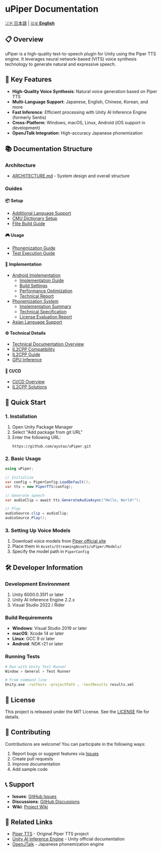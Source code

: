 # uPiper Documentation

[🇯🇵 日本語](../ja/README.md) | [🇬🇧 **English**](../en/README.md)

## 📋 Overview

uPiper is a high-quality text-to-speech plugin for Unity using the Piper TTS engine. It leverages neural network-based (VITS) voice synthesis technology to generate natural and expressive speech.

## 🚀 Key Features

- **High-Quality Voice Synthesis**: Natural voice generation based on Piper TTS
- **Multi-Language Support**: Japanese, English, Chinese, Korean, and more
- **Fast Inference**: Efficient processing with Unity AI Inference Engine (formerly Sentis)
- **Cross-Platform**: Windows, macOS, Linux, Android (iOS support in development)
- **OpenJTalk Integration**: High-accuracy Japanese phonemization

## 📚 Documentation Structure

### Architecture
- [ARCHITECTURE.md](./ARCHITECTURE.md) - System design and overall structure

### Guides

#### 📦 Setup
- [Additional Language Support](./guides/setup/additional-language-support.md)
- [CMU Dictionary Setup](./guides/setup/cmu-dictionary-setup.md)
- [Flite Build Guide](./guides/setup/flite-build-guide.md)

#### 🎮 Usage
- [Phonemization Guide](./guides/usage/phonemization-guide.md)
- [Test Execution Guide](./guides/usage/test-execution-guide.md)

#### 🔧 Implementation
- [Android Implementation](./guides/implementation/android/)
  - [Implementation Guide](./guides/implementation/android/implementation-guide.md)
  - [Build Settings](./guides/implementation/android/build-settings.md)
  - [Performance Optimization](./guides/implementation/android/performance-optimization.md)
  - [Technical Report](./guides/implementation/android/technical-report.md)
- [Phonemization System](./guides/implementation/phonemization-system/)
  - [Implementation Summary](./guides/implementation/phonemization-system/implementation-summary.md)
  - [Technical Specification](./guides/implementation/phonemization-system/technical-specification.md)
  - [License Evaluation Report](./guides/implementation/phonemization-system/license-evaluation-report.md)
- [Asian Language Support](./guides/implementation/asian-language-support.md)

#### ⚙️ Technical Details
- [Technical Documentation Overview](./guides/technical/README.md)
- [IL2CPP Compatibility](./guides/technical/il2cpp-compatibility.md)
- [IL2CPP Guide](./guides/technical/il2cpp.md)
- [GPU Inference](./guides/technical/gpu-inference.md)

#### 🔄 CI/CD
- [CI/CD Overview](./guides/ci-cd/README.md)
- [IL2CPP Solutions](./guides/ci-cd/il2cpp-solutions.md)

## 🎯 Quick Start

### 1. Installation
1. Open Unity Package Manager
2. Select "Add package from git URL"
3. Enter the following URL:
   ```
   https://github.com/ayutaz/uPiper.git
   ```

### 2. Basic Usage

```csharp
using uPiper;

// Initialize
var config = PiperConfig.LoadDefault();
var tts = new PiperTTS(config);

// Generate speech
var audioClip = await tts.GenerateAudioAsync("Hello, World!");

// Play
audioSource.clip = audioClip;
audioSource.Play();
```

### 3. Setting Up Voice Models
1. Download voice models from [Piper official site](https://github.com/rhasspy/piper)
2. Place them in `Assets/StreamingAssets/uPiper/Models/`
3. Specify the model path in `PiperConfig`

## 🛠️ Developer Information

### Development Environment
1. Unity 6000.0.35f1 or later
2. Unity AI Inference Engine 2.2.x
3. Visual Studio 2022 / Rider

### Build Requirements
- **Windows**: Visual Studio 2019 or later
- **macOS**: Xcode 14 or later
- **Linux**: GCC 9 or later
- **Android**: NDK r21 or later

### Running Tests
```bash
# Run with Unity Test Runner
Window > General > Test Runner

# From command line
Unity.exe -runTests -projectPath . -testResults results.xml
```

## 📝 License

This project is released under the MIT License. See the [LICENSE](../../../LICENSE) file for details.

## 🤝 Contributing

Contributions are welcome! You can participate in the following ways:

1. Report bugs or suggest features via [Issues](https://github.com/ayutaz/uPiper/issues)
2. Create pull requests
3. Improve documentation
4. Add sample code

## 📞 Support

- **Issues**: [GitHub Issues](https://github.com/ayutaz/uPiper/issues)
- **Discussions**: [GitHub Discussions](https://github.com/ayutaz/uPiper/discussions)
- **Wiki**: [Project Wiki](https://github.com/ayutaz/uPiper/wiki)

## 🔗 Related Links

- [Piper TTS](https://github.com/rhasspy/piper) - Original Piper TTS project
- [Unity AI Inference Engine](https://docs.unity3d.com/Packages/com.unity.sentis@latest) - Unity official documentation
- [OpenJTalk](http://open-jtalk.sourceforge.net/) - Japanese phonemization engine